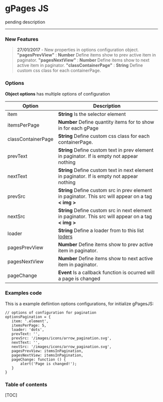 gPages JS
===================


pending description

----------

### New Features

> **27/01/2017** - New properties in options configuration object. **"pagesPrevView"**  :  **Number** Define items show to prev active item in paginator.  **"pagesNextView"**  :  **Number** Define items show to next active item in paginator.  **"classContainerPage"**  :  **String** Define custom css class for each containerPage.

### Options

**Object options** has multiple options of configuration

Option                           | Description
---------------------------------| -------------------------------
item                             | **String** Is the selector element
itemsPerPage                     | **Number** Define quantity items for to show in for each gPage
classContainerPage               | **String** Define custom css class for each containerPage.
prevText                         | **String** Define custom text in prev element in paginator. If is empty not appear nothing
nextText                         | **String** Define custom text in next element in paginator. If is empty not appear nothing
prevSrc                          | **String** Define custom src in prev element in paginator. This src will appear on a tag **< img >**
nextSrc                          | **String** Define custom src in next element in paginator. This src will appear on a tag **< img >**
loader                           | **String** Define a loader from to this list [loders](https://codepen.io/gdmartinez93/pen/pRPyoR)
pagesPrevView                    | **Number** Define items show to prev active item in paginator.
pagesNextView                    | **Number** Define items show to next active item in paginator.
pageChange                       | **Event** Is a callback function is ocurred will a page is changed


### Examples code

This is a example defiintion options configurations, for initialize gPagesJS:

```
// options of configuration for pagination
optionsPagination = {
   item: '.element',
   itemsPerPage: 5,
   loader: 'dots',
   prevText: '',
   prevSrc: '/images/icons/arrow_pagination.svg',
   nextText: '',
   nextSrc: '/images/icons/arrow_pagination.svg',
   pagesPrevView: itemsInPagination,
   pagesNextView: itemsInPagination,
   pageChange: function () {
	   alert('Page is changed!');
   }
}
```

### Table of contents

[TOC]

